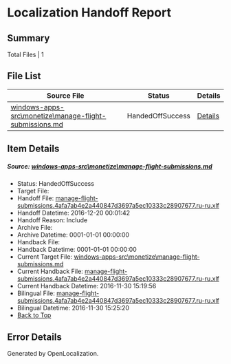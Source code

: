# <a name='report-top'></a> Localization Handoff Report

## Summary
 Total Files | 1

## File List
 Source File | Status | Details 
 ----------- | ------ | ------- 
 [windows-apps-src\monetize\manage-flight-submissions.md](https://cpubwin.visualstudio.com/windows-uwp/_git/windows-uwp/commit/41203bffb65de3d4d6cc0fec2c7436e0b9d5821b?path=windows-apps-src%2Fmonetize%2Fmanage-flight-submissions.md&_a=contents) | HandedOffSuccess | [Details](#9fc42f3abf1d876f271d18c1747ed7462dd20bd65463)

## Item Details
##### <a name='9fc42f3abf1d876f271d18c1747ed7462dd20bd65463'></a> Source: [windows-apps-src\monetize\manage-flight-submissions.md](https://cpubwin.visualstudio.com/windows-uwp/_git/windows-uwp/commit/41203bffb65de3d4d6cc0fec2c7436e0b9d5821b?path=windows-apps-src%2Fmonetize%2Fmanage-flight-submissions.md&_a=contents)
* Status: HandedOffSuccess
* Target File: 
* Handoff File: [manage-flight-submissions.4afa7ab4e2a440847d3697a5ec10333c28907677.ru-ru.xlf](https://cpubwin.visualstudio.com/windows-uwp/_git/WDCLib.handoff/commit/9665d9cc14d3282d34bc06f98071cac10b10b964?path=ol-handoff%2Fcpubwin%2Fwindows-uwp.ru-ru%2Fmaster%2Fmanage-flight-submissions.4afa7ab4e2a440847d3697a5ec10333c28907677.ru-ru.xlf&_a=contents)
* Handoff Datetime: 2016-12-20 00:01:42
* Handoff Reason: Include
* Archive File: 
* Archive Datetime: 0001-01-01 00:00:00
* Handback File: 
* Handback Datetime: 0001-01-01 00:00:00
* Current Target File: [windows-apps-src\monetize\manage-flight-submissions.md](https://cpubwin.visualstudio.com/windows-uwp/_git/windows-uwp.ru-ru/commit/2f1ac4a1c1d944102739e9b403fc5aad0446f631?path=windows-apps-src%2Fmonetize%2Fmanage-flight-submissions.md&_a=contents)
* Current Handback File: [manage-flight-submissions.4afa7ab4e2a440847d3697a5ec10333c28907677.ru-ru.xlf](https://cpubwin.visualstudio.com/windows-uwp/_git/WDCLib.handback/commit/4f4d3f9c88983440830197093d5122e9353c13d4?path=ol-handback%2Fcpubwin%2Fwindows-uwp.ru-ru%2Fmaster%2Fmanage-flight-submissions.4afa7ab4e2a440847d3697a5ec10333c28907677.ru-ru.xlf&_a=contents)
* Current Handback Datetime: 2016-11-30 15:19:56
* Bilingual File: [manage-flight-submissions.4afa7ab4e2a440847d3697a5ec10333c28907677.ru-ru.xlf](https://cpubwin.visualstudio.com/windows-uwp/_git/WDCLib.handback/commit/4f4d3f9c88983440830197093d5122e9353c13d4?path=ol-handback%2Fcpubwin%2Fwindows-uwp.ru-ru%2Fmaster%2Fmanage-flight-submissions.4afa7ab4e2a440847d3697a5ec10333c28907677.ru-ru.xlf&_a=contents)
* Bilingual Datetime: 2016-11-30 15:25:20
* [Back to Top](#report-top)


## Error Details

Generated by OpenLocalization.
